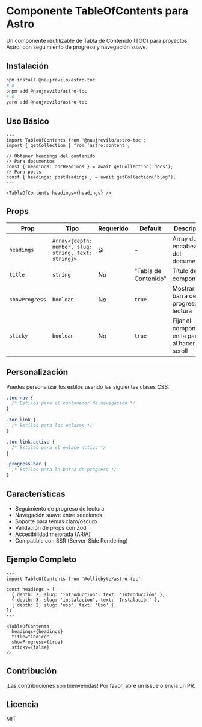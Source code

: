 # Componente TableOfContents para Astro

Un componente reutilizable de Tabla de Contenido (TOC) para proyectos Astro, con seguimiento de progreso y navegación suave.

## Instalación

```bash
npm install @naujrevilo/astro-toc
# o
pnpm add @naujrevilo/astro-toc
# o
yarn add @naujrevilo/astro-toc
```

## Uso Básico

```astro
---
import TableOfContents from '@naujrevilo/astro-toc';
import { getCollection } from 'astro:content';

// Obtener headings del contenido
// Para documentos
const { headings: docHeadings } = await getCollection('docs');
// Para posts
const { headings: postHeadings } = await getCollection('blog');
---

<TableOfContents headings={headings} />
```

## Props

| Prop | Tipo | Requerido | Default | Descripción |
|------|------|-----------|---------|-------------|
| `headings` | `Array<{depth: number, slug: string, text: string}>` | Sí | - | Array de encabezados del documento |
| `title` | `string` | No | "Tabla de Contenido" | Título del componente |
| `showProgress` | `boolean` | No | `true` | Mostrar barra de progreso de lectura |
| `sticky` | `boolean` | No | `true` | Fijar el componente en la pantalla al hacer scroll |

## Personalización

Puedes personalizar los estilos usando las siguientes clases CSS:

```css
.toc-nav {
  /* Estilos para el contenedor de navegación */
}

.toc-link {
  /* Estilos para los enlaces */
}

.toc-link.active {
  /* Estilos para el enlace activo */
}

.progress-bar {
  /* Estilos para la barra de progreso */
}
```

## Características

- Seguimiento de progreso de lectura
- Navegación suave entre secciones
- Soporte para temas claro/oscuro
- Validación de props con Zod
- Accesibilidad mejorada (ARIA)
- Compatible con SSR (Server-Side Rendering)

## Ejemplo Completo

```astro
---
import TableOfContents from '@olliebyte/astro-toc';

const headings = [
  { depth: 2, slug: 'introduccion', text: 'Introducción' },
  { depth: 3, slug: 'instalacion', text: 'Instalación' },
  { depth: 2, slug: 'uso', text: 'Uso' },
];
---

<TableOfContents 
  headings={headings}
  title="Índice"
  showProgress={true}
  sticky={false}
/>
```

## Contribución

¡Las contribuciones son bienvenidas! Por favor, abre un issue o envía un PR.

## Licencia

MIT